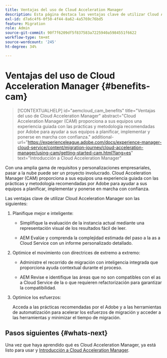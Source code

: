 ```yaml
---
title: Ventajas del uso de Cloud Acceleration Manager
description: Esta página destaca las ventajas clave de utilizar Cloud Acceleration Manager.
exl-id: d7a6c4f6-0f50-4f44-8a62-4a5769c76bd5
feature: Migration
role: Admin
source-git-commit: 90f7f6209df5f837583a7225940a5984551f6622
workflow-type: tm+mt
source-wordcount: '245'
ht-degree: 34%

---
```


# Ventajas del uso de Cloud Acceleration Manager {#benefits-cam}

>[!CONTEXTUALHELP]
>id="aemcloud_cam_benefits"
>title="Ventajas del uso de Cloud Acceleration Manager"
>abstract="Cloud Acceleration Manager (CAM) proporciona a sus equipos una experiencia guiada con las prácticas y metodología recomendadas por Adobe para ayudar a sus equipos a planificar, implementar y ponerse en marcha con confianza."
>additional-url="https://experienceleague.adobe.com/docs/experience-manager-cloud-service/content/migration-journey/cloud-acceleration-manager/using-cam/getting-started-cam.html?lang=es" text="Introducción a Cloud Acceleration Manager"

Con una amplia gama de requisitos y personalizaciones empresariales, pasar a la nube puede ser un proyecto involucrado. Cloud Acceleration Manager (CAM) proporciona a sus equipos una experiencia guiada con las prácticas y metodología recomendadas por Adobe para ayudar a sus equipos a planificar, implementar y ponerse en marcha con confianza.

Las ventajas clave de utilizar Cloud Acceleration Manager son las siguientes:

1. Planifique mejor e inteligente:

   * Simplifique la evaluación de la instancia actual mediante una representación visual de los resultados fácil de leer.

   * AEM Evalúe y comprenda la complejidad estimada del paso a la as a Cloud Service con un informe personalizado detallado.

1. Optimice el movimiento con directrices de extremo a extremo:

   * Administre el recorrido de migración con inteligencia integrada que proporciona ayuda contextual durante el proceso.

   * AEM Revise e identifique las áreas que no son compatibles con el as a Cloud Service de la o que requieren refactorización para garantizar la compatibilidad.

1. Optimice los esfuerzos:

   Acceda a las prácticas recomendadas por el Adobe y a las herramientas de automatización para acelerar los esfuerzos de migración y acceder a las herramientas y minimizar el tiempo de migración.

## Pasos siguientes {#whats-next}

Una vez que haya aprendido qué es Cloud Acceleration Manager, ya está listo para usar y [Introducción a Cloud Acceleration Manager](https://experienceleague.adobe.com/docs/experience-manager-cloud-service/content/migration-journey/cloud-acceleration-manager/using-cam/getting-started-cam.html?lang=es).
